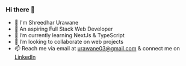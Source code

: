 ### Hi there 👋

<!--
**Shreedhar03/Shreedhar03** is a ✨ _special_ ✨ repository because its `README.md` (this file) appears on your GitHub profile.

Here are some ideas to get you started:
-->
- 👋 I'm Shreedhar Urawane
- 🔭 An aspiring Full Stack Web Developer
- 🌱 I’m currently learning NextJs & TypeScript
- 👯 I’m looking to collaborate on web projects
- 📫 Reach me via email at urawane03@gmail.com & connect me on [LinkedIn](https://www.linkedin.com/in/shreedhar-urawane03/)

